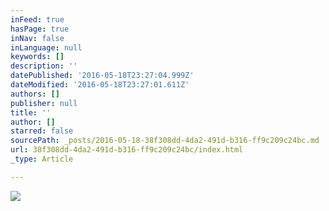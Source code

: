 ```yaml
---
inFeed: true
hasPage: true
inNav: false
inLanguage: null
keywords: []
description: ''
datePublished: '2016-05-18T23:27:04.999Z'
dateModified: '2016-05-18T23:27:01.611Z'
authors: []
publisher: null
title: ''
author: []
starred: false
sourcePath: _posts/2016-05-18-38f308dd-4da2-491d-b316-ff9c209c24bc.md
url: 38f308dd-4da2-491d-b316-ff9c209c24bc/index.html
_type: Article

---
```

![](https://the-grid-user-content.s3-us-west-2.amazonaws.com/a264260a-9613-4006-a422-0e0dbc81ac86.jpg)
